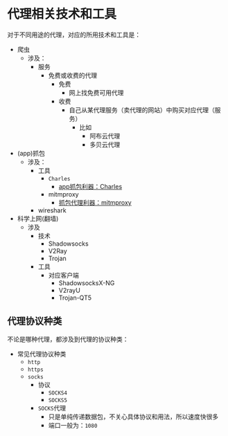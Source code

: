 # 代理相关技术和工具

对于不同用途的代理，对应的所用技术和工具是：

* 爬虫
  * 涉及：
    * 服务
      * 免费或收费的代理
        * 免费
          * 网上找免费可用代理
        * 收费
          * 自己从某代理服务（卖代理的网站）中购买对应代理（服务）
            * 比如
              * 阿布云代理
              * 多贝云代理
* (app)抓包
  * 涉及：
    * 工具
      * `Charles`
        * [app抓包利器：Charles](https://book.crifan.com/books/app_capture_package_tool_charles/website)
      * mitmproxy
        * [抓包代理利器：mitmproxy](https://book.crifan.com/books/crawler_proxy_tool_mimproxy/website)
    * wireshark
* 科学上网(翻墙)
  * 涉及
    * 技术
      * Shadowsocks
      * V2Ray
      * Trojan
    * 工具
      * 对应客户端
        * ShadowsocksX-NG
        * V2rayU
        * Trojan-QT5

## 代理协议种类

不论是哪种代理，都涉及到代理的协议种类：

* 常见代理协议种类
  * `http`
  * `https`
  * `socks`
    * 协议
      * `SOCKS4`
      * `SOCKS5`
    * `SOCKS`代理
      * 只是单纯传递数据包，不关心具体协议和用法，所以速度快很多
      * 端口一般为：`1080`
